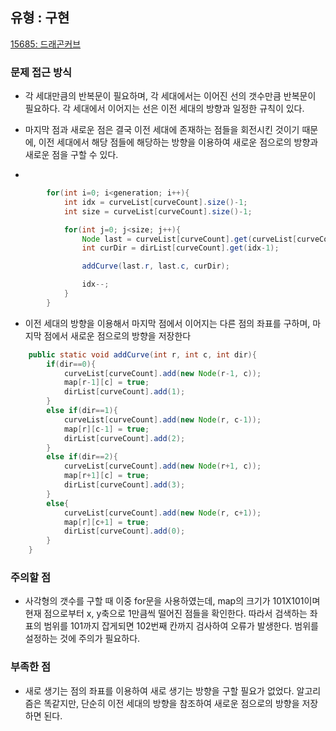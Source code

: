 ## 유형 : 구현
[15685: 드래곤커브](https://www.acmicpc.net/problem/15685)

### 문제 접근 방식
  - 각 세대만큼의 반복문이 필요하며, 각 세대에서는 이어진 선의 갯수만큼 반복문이 필요하다. 각 세대에서 이어지는 선은 이전 세대의 방향과 일정한 규칙이 있다. 
  - 마지막 점과 새로운 점은 결국 이전 세대에 존재하는 점들을 회전시킨 것이기 때문에, 이전 세대에서 해당 점들에 해당하는 방향을 이용하여 새로운 점으로의 방향과 새로운 점을 구할 수 있다. 

  - 
``` Java
        for(int i=0; i<generation; i++){
            int idx = curveList[curveCount].size()-1;
            int size = curveList[curveCount].size()-1;

            for(int j=0; j<size; j++){
                Node last = curveList[curveCount].get(curveList[curveCount].size()-1); // 매 단계의 마지막 점
                int curDir = dirList[curveCount].get(idx-1);

                addCurve(last.r, last.c, curDir);

                idx--;
            }
        }
```

  - 이전 세대의 방향을 이용해서 마지막 점에서 이어지는 다른 점의 좌표를 구하며, 마지막 점에서 새로운 점으로의 방향을 저장한다
``` Java
    public static void addCurve(int r, int c, int dir){
        if(dir==0){
            curveList[curveCount].add(new Node(r-1, c));
            map[r-1][c] = true;
            dirList[curveCount].add(1);
        }
        else if(dir==1){
            curveList[curveCount].add(new Node(r, c-1));
            map[r][c-1] = true;
            dirList[curveCount].add(2);
        }
        else if(dir==2){
            curveList[curveCount].add(new Node(r+1, c));
            map[r+1][c] = true;
            dirList[curveCount].add(3);
        }
        else{
            curveList[curveCount].add(new Node(r, c+1));
            map[r][c+1] = true;
            dirList[curveCount].add(0);
        }
    }
```

### 주의할 점
  - 사각형의 갯수를 구할 때 이중 for문을 사용하였는데, map의 크기가 101X101이며 현재 점으로부터 x, y축으로 1만큼씩 떨어진 점들을 확인한다. 따라서 검색하는 좌표의 범위를 101까지 잡게되면 102번째 칸까지 검사하여 오류가 발생한다. 범위를 설정하는 것에 주의가 필요하다.

### 부족한 점
  - 새로 생기는 점의 좌표를 이용하여 새로 생기는 방향을 구할 필요가 없었다. 알고리즘은 똑같지만, 단순히 이전 세대의 방향을 참조하여 새로운 점으로의 방향을 저장하면 된다.
